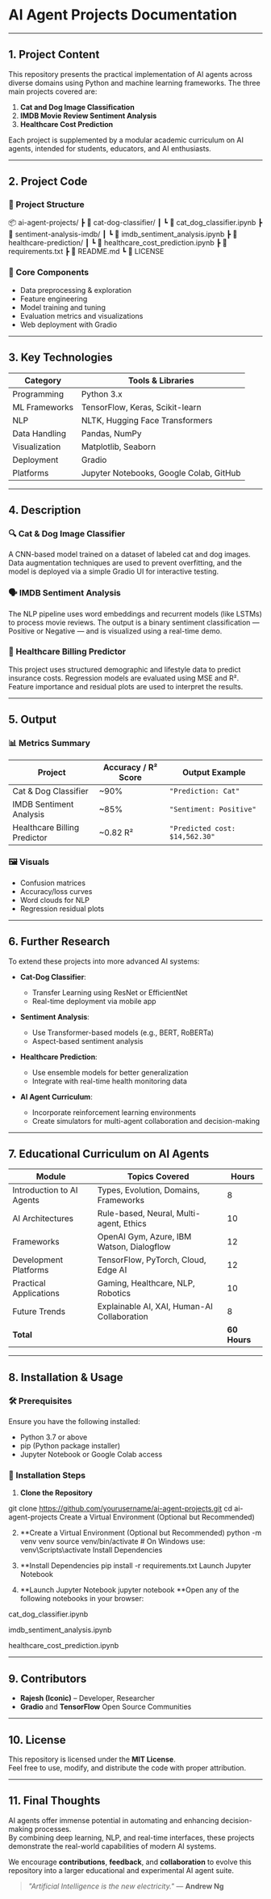 # AI Agent Projects Documentation

---

## 1. Project Content

This repository presents the practical implementation of AI agents across diverse domains using Python and machine learning frameworks. The three main projects covered are:

1. **Cat and Dog Image Classification**
2. **IMDB Movie Review Sentiment Analysis**
3. **Healthcare Cost Prediction**

Each project is supplemented by a modular academic curriculum on AI agents, intended for students, educators, and AI enthusiasts.

---

## 2. Project Code

### 📁 Project Structure
📦 ai-agent-projects/
┣ 📂 cat-dog-classifier/
┃ ┗ 📜 cat_dog_classifier.ipynb
┣ 📂 sentiment-analysis-imdb/
┃ ┗ 📜 imdb_sentiment_analysis.ipynb
┣ 📂 healthcare-prediction/
┃ ┗ 📜 healthcare_cost_prediction.ipynb
┣ 📜 requirements.txt
┣ 📜 README.md
┗ 📜 LICENSE

### 🧠 Core Components
- Data preprocessing & exploration
- Feature engineering
- Model training and tuning
- Evaluation metrics and visualizations
- Web deployment with Gradio

---

## 3. Key Technologies

| Category       | Tools & Libraries                                     |
|----------------|--------------------------------------------------------|
| Programming    | Python 3.x                                            |
| ML Frameworks  | TensorFlow, Keras, Scikit-learn                       |
| NLP            | NLTK, Hugging Face Transformers                       |
| Data Handling  | Pandas, NumPy                                         |
| Visualization  | Matplotlib, Seaborn                                   |
| Deployment     | Gradio                                                |
| Platforms      | Jupyter Notebooks, Google Colab, GitHub               |

---

## 4. Description

### 🔍 Cat & Dog Image Classifier
A CNN-based model trained on a dataset of labeled cat and dog images. Data augmentation techniques are used to prevent overfitting, and the model is deployed via a simple Gradio UI for interactive testing.

### 🗣️ IMDB Sentiment Analysis
The NLP pipeline uses word embeddings and recurrent models (like LSTMs) to process movie reviews. The output is a binary sentiment classification — Positive or Negative — and is visualized using a real-time demo.

### 🏥 Healthcare Billing Predictor
This project uses structured demographic and lifestyle data to predict insurance costs. Regression models are evaluated using MSE and R². Feature importance and residual plots are used to interpret the results.

---

## 5. Output

### 📊 Metrics Summary

| Project                       | Accuracy / R² Score | Output Example                         |
|------------------------------|---------------------|----------------------------------------|
| Cat & Dog Classifier         | ~90%                | `"Prediction: Cat"`                    |
| IMDB Sentiment Analysis      | ~85%                | `"Sentiment: Positive"`                |
| Healthcare Billing Predictor | ~0.82 R²            | `"Predicted cost: $14,562.30"`         |

### 🖼️ Visuals
- Confusion matrices
- Accuracy/loss curves
- Word clouds for NLP
- Regression residual plots

---

## 6. Further Research

To extend these projects into more advanced AI systems:

- **Cat-Dog Classifier**:
  - Transfer Learning using ResNet or EfficientNet
  - Real-time deployment via mobile app

- **Sentiment Analysis**:
  - Use Transformer-based models (e.g., BERT, RoBERTa)
  - Aspect-based sentiment analysis

- **Healthcare Prediction**:
  - Use ensemble models for better generalization
  - Integrate with real-time health monitoring data

- **AI Agent Curriculum**:
  - Incorporate reinforcement learning environments
  - Create simulators for multi-agent collaboration and decision-making

---

## 7. Educational Curriculum on AI Agents

| Module | Topics Covered | Hours |
|--------|----------------|-------|
| Introduction to AI Agents | Types, Evolution, Domains, Frameworks | 8 |
| AI Architectures | Rule-based, Neural, Multi-agent, Ethics | 10 |
| Frameworks | OpenAI Gym, Azure, IBM Watson, Dialogflow | 12 |
| Development Platforms | TensorFlow, PyTorch, Cloud, Edge AI | 12 |
| Practical Applications | Gaming, Healthcare, NLP, Robotics | 10 |
| Future Trends | Explainable AI, XAI, Human-AI Collaboration | 8 |
| **Total** |  | **60 Hours** |

---
## 8. Installation & Usage

### 🛠️ Prerequisites
Ensure you have the following installed:
- Python 3.7 or above
- pip (Python package installer)
- Jupyter Notebook or Google Colab access

### 🔧 Installation Steps

1. **Clone the Repository**

git clone https://github.com/yourusername/ai-agent-projects.git
cd ai-agent-projects
Create a Virtual Environment (Optional but Recommended)

2. **Create a Virtual Environment (Optional but Recommended)
python -m venv venv
source venv/bin/activate  # On Windows use: venv\Scripts\activate
Install Dependencies

4. **Install Dependencies
pip install -r requirements.txt
Launch Jupyter Notebook

5. **Launch Jupyter Notebook
jupyter notebook
**Open any of the following notebooks in your browser:

cat_dog_classifier.ipynb

imdb_sentiment_analysis.ipynb

healthcare_cost_prediction.ipynb

-----
## 9. Contributors

- **Rajesh (Iconic)** – Developer, Researcher  
- **Gradio** and **TensorFlow** Open Source Communities

---

## 10. License

This repository is licensed under the **MIT License**.  
Feel free to use, modify, and distribute the code with proper attribution.

---

## 11. Final Thoughts

AI agents offer immense potential in automating and enhancing decision-making processes.  
By combining deep learning, NLP, and real-time interfaces, these projects demonstrate the real-world capabilities of modern AI systems.

We encourage **contributions**, **feedback**, and **collaboration** to evolve this repository into a larger educational and experimental AI agent suite.

> _"Artificial Intelligence is the new electricity."_ — **Andrew Ng**
